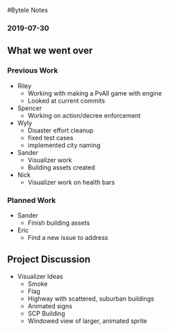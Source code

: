 #Bytele Notes### 2019-07-30## What we went over### Previous Work- Riley	- Working with making a PvAll game with engine	- Looked at current commits- Spencer	- Working on action/decree enforcement- Wyly	- Disaster effort cleanup	- fixed test cases	- implemented city naming- Sander	- Visualizer work	- Building assets created- Nick	- Visualizer work on health bars### Planned Work- Sander	- Finish building assets- Eric	- Find a new issue to address## Project Discussion- Visualizer Ideas	- Smoke	- Flag	- Highway with scattered, suburban buildings	- Animated signs	- SCP Building	- Windowed view of larger, animated sprite